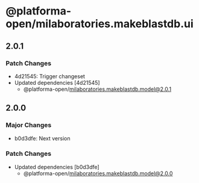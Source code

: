 # @platforma-open/milaboratories.makeblastdb.ui

## 2.0.1

### Patch Changes

- 4d21545: Trigger changeset
- Updated dependencies [4d21545]
  - @platforma-open/milaboratories.makeblastdb.model@2.0.1

## 2.0.0

### Major Changes

- b0d3dfe: Next version

### Patch Changes

- Updated dependencies [b0d3dfe]
  - @platforma-open/milaboratories.makeblastdb.model@2.0.0
